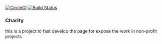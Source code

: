 [![CircleCI](https://circleci.com/gh/leandrofreires/charity.svg?style=svg)](https://circleci.com/gh/leandrofreires/charity)
[![Build Status](https://travis-ci.org/leandrofreires/charity.svg?branch=master)](https://travis-ci.org/leandrofreires/charity)

### Charity
this is a project to fast develop the page for expose the work in non-profit projects
